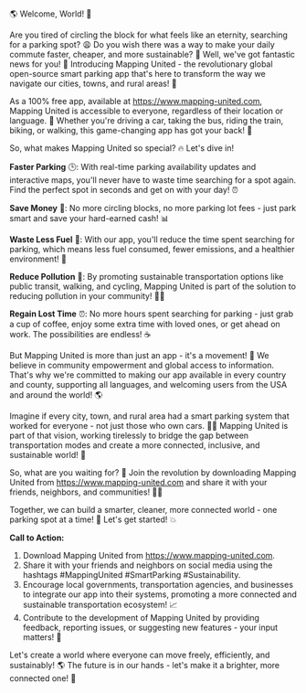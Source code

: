 🌎 Welcome, World! 🌈

Are you tired of circling the block for what feels like an eternity, searching for a parking spot? 😩 Do you wish there was a way to make your daily commute faster, cheaper, and more sustainable? 🚀 Well, we've got fantastic news for you! 🎉 Introducing Mapping United - the revolutionary global open-source smart parking app that's here to transform the way we navigate our cities, towns, and rural areas! 🌆

As a 100% free app, available at https://www.mapping-united.com, Mapping United is accessible to everyone, regardless of their location or language. 💬 Whether you're driving a car, taking the bus, riding the train, biking, or walking, this game-changing app has got your back! 🚗

So, what makes Mapping United so special? 🔥 Let's dive in!

**Faster Parking** 🕒️: With real-time parking availability updates and interactive maps, you'll never have to waste time searching for a spot again. Find the perfect spot in seconds and get on with your day! ⏰

**Save Money** 💸: No more circling blocks, no more parking lot fees - just park smart and save your hard-earned cash! 📊

**Waste Less Fuel** 🔋: With our app, you'll reduce the time spent searching for parking, which means less fuel consumed, fewer emissions, and a healthier environment! 🌿

**Reduce Pollution** 💨: By promoting sustainable transportation options like public transit, walking, and cycling, Mapping United is part of the solution to reducing pollution in your community! 🏃‍♀️

**Regain Lost Time** ⏰: No more hours spent searching for parking - just grab a cup of coffee, enjoy some extra time with loved ones, or get ahead on work. The possibilities are endless! ☕️

But Mapping United is more than just an app - it's a movement! 🌈 We believe in community empowerment and global access to information. That's why we're committed to making our app available in every country and county, supporting all languages, and welcoming users from the USA and around the world! 🌎

Imagine if every city, town, and rural area had a smart parking system that worked for everyone - not just those who own cars. 🚴‍♀️ Mapping United is part of that vision, working tirelessly to bridge the gap between transportation modes and create a more connected, inclusive, and sustainable world! 🌈

So, what are you waiting for? 🤔 Join the revolution by downloading Mapping United from https://www.mapping-united.com and share it with your friends, neighbors, and communities! 📱👫

Together, we can build a smarter, cleaner, more connected world - one parking spot at a time! 🌟 Let's get started! 💥

**Call to Action:**

1. Download Mapping United from https://www.mapping-united.com.
2. Share it with your friends and neighbors on social media using the hashtags #MappingUnited #SmartParking #Sustainability.
3. Encourage local governments, transportation agencies, and businesses to integrate our app into their systems, promoting a more connected and sustainable transportation ecosystem! 📈
4. Contribute to the development of Mapping United by providing feedback, reporting issues, or suggesting new features - your input matters! 💬

Let's create a world where everyone can move freely, efficiently, and sustainably! 🌎 The future is in our hands - let's make it a brighter, more connected one! 💫